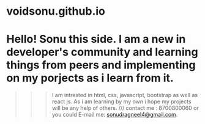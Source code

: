 # voidsonu.github.io
# Hello! Sonu this side. I am a new in developer's community and learning things from peers and implementing on my porjects as i learn from it.
>>> I am intrested in html, css, javascript, bootstrap as well as react js.
>>>As i am learning by my own i hope my projects will be any help of others.
/// contact me : 8700800060 or you could E-mail me: sonudragneel4@gmail.com.
